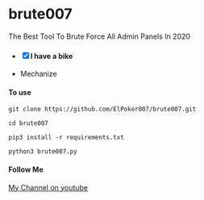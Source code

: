 # brute007
The Best Tool To Brute Force All Admin Panels In 2020
<!DOCTYPE html>
<html lang="en">
<body>
<ul>
<li><h4><input type="checkbox" name="vehicle3" value="Boat" checked><label for="vehicle1">I have a bike</label></h4></li>
<li>Mechanize</li>
</ul>
<h4>To use</h4>
<p><code>git clone https://github.com/ElPoker007/brute007.git</code></p>
<p><code>cd brute007</code></p>
<p><code>pip3 install -r requirements.txt</code></p>
<p><code>python3 brute007.py</code></p>

<h4>Follow Me</h4>

<a href="https://www.youtube.com/channel/UCkmU73jmY7TFUEYF0OGMQFQ">My Channel on youtube</a>
</body>
</html>
